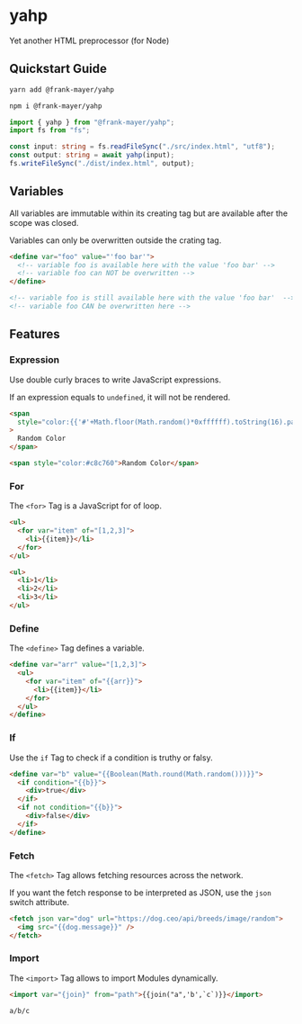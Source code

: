 # yahp

Yet another HTML preprocessor (for Node)

## Quickstart Guide

```bash
yarn add @frank-mayer/yahp
```

```bash
npm i @frank-mayer/yahp
```

```typescript
import { yahp } from "@frank-mayer/yahp";
import fs from "fs";

const input: string = fs.readFileSync("./src/index.html", "utf8");
const output: string = await yahp(input);
fs.writeFileSync("./dist/index.html", output);
```

## Variables

All variables are immutable within its creating tag but are available after the scope was closed.

Variables can only be overwritten outside the crating tag.

```html
<define var="foo" value="'foo bar'">
  <!-- variable foo is available here with the value 'foo bar' -->
  <!-- variable foo can NOT be overwritten -->
</define>

<!-- variable foo is still available here with the value 'foo bar'  -->
<!-- variable foo CAN be overwritten here -->
```

## Features

### Expression

Use double curly braces to write JavaScript expressions.

If an expression equals to `undefined`, it will not be rendered.

```html
<span
  style="color:{{'#'+Math.floor(Math.random()*0xffffff).toString(16).padStart(6,'0')}}"
>
  Random Color
</span>
```

```html
<span style="color:#c8c760">Random Color</span>
```

### For

The `<for>` Tag is a JavaScript for of loop.

```html
<ul>
  <for var="item" of="[1,2,3]">
    <li>{{item}}</li>
  </for>
</ul>
```

```html
<ul>
  <li>1</li>
  <li>2</li>
  <li>3</li>
</ul>
```

### Define

The `<define>` Tag defines a variable.

```html
<define var="arr" value="[1,2,3]">
  <ul>
    <for var="item" of="{{arr}}">
      <li>{{item}}</li>
    </for>
  </ul>
</define>
```

### If

Use the `if` Tag to check if a condition is truthy or falsy.

```html
<define var="b" value="{{Boolean(Math.round(Math.random()))}}">
  <if condition="{{b}}">
    <div>true</div>
  </if>
  <if not condition="{{b}}">
    <div>false</div>
  </if>
</define>
```

### Fetch

The `<fetch>` Tag allows fetching resources across the network.

If you want the fetch response to be interpreted as JSON, use the `json` switch attribute.

```html
<fetch json var="dog" url="https://dog.ceo/api/breeds/image/random">
  <img src="{{dog.message}}" />
</fetch>
```

### Import

The `<import>` Tag allows to import Modules dynamically.

```html
<import var="{join}" from="path">{{join("a",'b',`c`)}}</import>
```

```html
a/b/c
```
